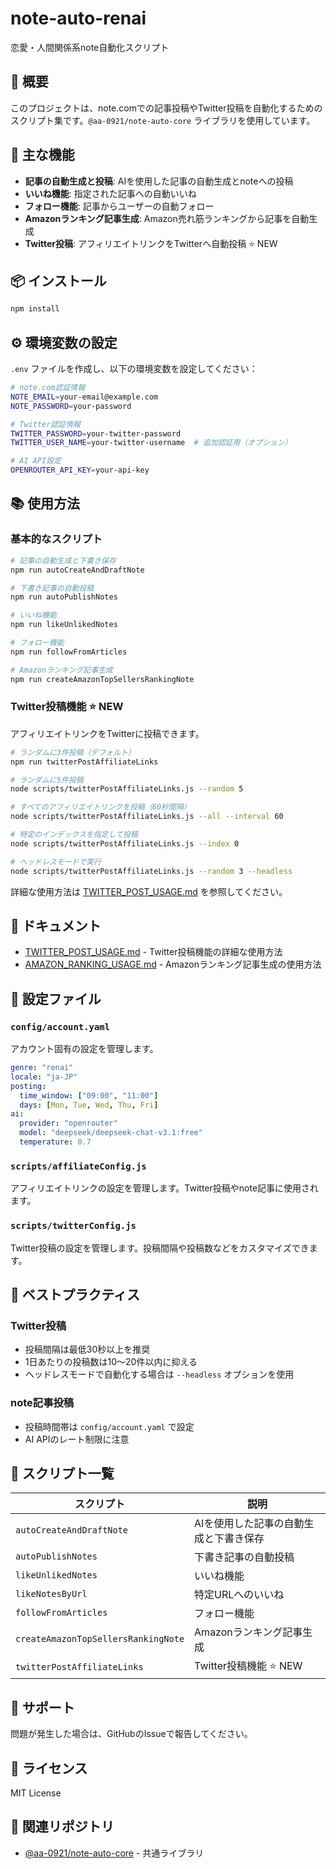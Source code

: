 # note-auto-renai

恋愛・人間関係系note自動化スクリプト

## 📝 概要

このプロジェクトは、note.comでの記事投稿やTwitter投稿を自動化するためのスクリプト集です。`@aa-0921/note-auto-core` ライブラリを使用しています。

## 🚀 主な機能

- **記事の自動生成と投稿**: AIを使用した記事の自動生成とnoteへの投稿
- **いいね機能**: 指定された記事への自動いいね
- **フォロー機能**: 記事からユーザーの自動フォロー
- **Amazonランキング記事生成**: Amazon売れ筋ランキングから記事を自動生成
- **Twitter投稿**: アフィリエイトリンクをTwitterへ自動投稿 ⭐ NEW

## 📦 インストール

```bash
npm install
```

## ⚙️ 環境変数の設定

`.env` ファイルを作成し、以下の環境変数を設定してください：

```bash
# note.com認証情報
NOTE_EMAIL=your-email@example.com
NOTE_PASSWORD=your-password

# Twitter認証情報
TWITTER_PASSWORD=your-twitter-password
TWITTER_USER_NAME=your-twitter-username  # 追加認証用（オプション）

# AI API設定
OPENROUTER_API_KEY=your-api-key
```

## 📚 使用方法

### 基本的なスクリプト

```bash
# 記事の自動生成と下書き保存
npm run autoCreateAndDraftNote

# 下書き記事の自動投稿
npm run autoPublishNotes

# いいね機能
npm run likeUnlikedNotes

# フォロー機能
npm run followFromArticles

# Amazonランキング記事生成
npm run createAmazonTopSellersRankingNote
```

### Twitter投稿機能 ⭐ NEW

アフィリエイトリンクをTwitterに投稿できます。

```bash
# ランダムに3件投稿（デフォルト）
npm run twitterPostAffiliateLinks

# ランダムに5件投稿
node scripts/twitterPostAffiliateLinks.js --random 5

# すべてのアフィリエイトリンクを投稿（60秒間隔）
node scripts/twitterPostAffiliateLinks.js --all --interval 60

# 特定のインデックスを指定して投稿
node scripts/twitterPostAffiliateLinks.js --index 0

# ヘッドレスモードで実行
node scripts/twitterPostAffiliateLinks.js --random 3 --headless
```

詳細な使用方法は [TWITTER_POST_USAGE.md](./TWITTER_POST_USAGE.md) を参照してください。

## 📖 ドキュメント

- [TWITTER_POST_USAGE.md](./TWITTER_POST_USAGE.md) - Twitter投稿機能の詳細な使用方法
- [AMAZON_RANKING_USAGE.md](./AMAZON_RANKING_USAGE.md) - Amazonランキング記事生成の使用方法

## 🔧 設定ファイル

### `config/account.yaml`

アカウント固有の設定を管理します。

```yaml
genre: "renai"
locale: "ja-JP"
posting:
  time_window: ["09:00", "11:00"]
  days: [Mon, Tue, Wed, Thu, Fri]
ai:
  provider: "openrouter"
  model: "deepseek/deepseek-chat-v3.1:free"
  temperature: 0.7
```

### `scripts/affiliateConfig.js`

アフィリエイトリンクの設定を管理します。Twitter投稿やnote記事に使用されます。

### `scripts/twitterConfig.js`

Twitter投稿の設定を管理します。投稿間隔や投稿数などをカスタマイズできます。

## 🎯 ベストプラクティス

### Twitter投稿

- 投稿間隔は最低30秒以上を推奨
- 1日あたりの投稿数は10〜20件以内に抑える
- ヘッドレスモードで自動化する場合は `--headless` オプションを使用

### note記事投稿

- 投稿時間帯は `config/account.yaml` で設定
- AI APIのレート制限に注意

## 📝 スクリプト一覧

| スクリプト | 説明 |
|----------|------|
| `autoCreateAndDraftNote` | AIを使用した記事の自動生成と下書き保存 |
| `autoPublishNotes` | 下書き記事の自動投稿 |
| `likeUnlikedNotes` | いいね機能 |
| `likeNotesByUrl` | 特定URLへのいいね |
| `followFromArticles` | フォロー機能 |
| `createAmazonTopSellersRankingNote` | Amazonランキング記事生成 |
| `twitterPostAffiliateLinks` | Twitter投稿機能 ⭐ NEW |

## 🤝 サポート

問題が発生した場合は、GitHubのIssueで報告してください。

## 📄 ライセンス

MIT License

## 🔗 関連リポジトリ

- [@aa-0921/note-auto-core](https://github.com/aa-0921/note-auto-core) - 共通ライブラリ

